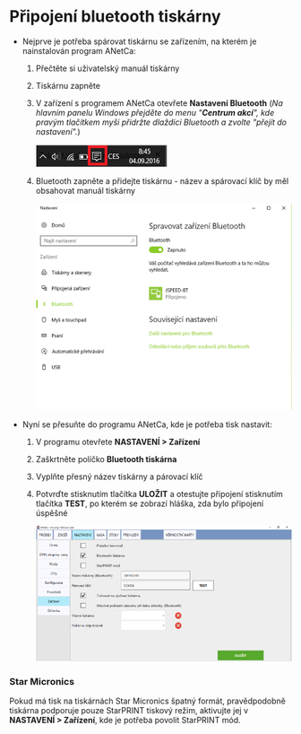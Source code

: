 # Připojení bluetooth tiskárny

- Nejprve je potřeba spárovat tiskárnu se zařízením, na kterém je nainstalován program ANetCa:

    1. Přečtěte si uživatelský manuál tiskárny
    2. Tiskárnu zapněte
    3. V zařízení s programem ANetCa otevřete **Nastavení Bluetooth** (*Na hlavním panelu Windows přejděte do menu "**Centrum akcí**", kde        pravým tlačítkem myši přidržte dlaždici Bluetooth a zvolte "přejít do nastavení".*)
    
       ![](img/bluetoothPrinter1.png)
    
    4. Bluetooth zapněte a přidejte tiskárnu - název a spárovací klíč by měl obsahovat manuál tiskárny
    
       ![](img/bluetoothPrinter2.png)
    
- Nyní se přesuňte do programu ANetCa, kde je potřeba tisk nastavit:

    1. V programu otevřete **NASTAVENÍ > Zařízení** 
    2. Zaškrtněte políčko **Bluetooth tiskárna**
    3. Vyplňte přesný název tiskárny a párovací klíč
    4. Potvrďte stisknutím tlačítka **ULOŽIT** a otestujte připojení stisknutím tlačítka **TEST**, po kterém se zobrazí hláška, zda bylo          připojení úspěšné
    
       ![](img/bluetoothPrinter3.png)

### Star Micronics

Pokud má tisk na tiskárnách Star Micronics špatný formát, pravědpodobně tiskárna podporuje pouze StarPRINT tiskový režim, aktivujte jej v **NASTAVENÍ > Zařízení**, kde je potřeba povolit StarPRINT mód.
